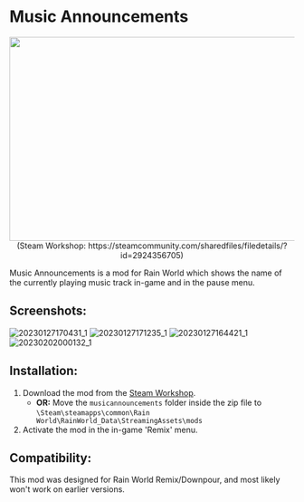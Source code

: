# Music Announcements
<p align="center">
  <img width="640" height="360" src="https://user-images.githubusercontent.com/57483089/215154126-4cc3ca23-4d65-40e0-a650-c9864064ca3e.png">
  <br/>
  (Steam Workshop: https://steamcommunity.com/sharedfiles/filedetails/?id=2924356705)
</p>
Music Announcements is a mod for Rain World which shows the name of the currently playing music track in-game and in the pause menu.

## Screenshots:
![20230127170431_1](https://user-images.githubusercontent.com/57483089/215154874-8b350089-b0f3-49f3-ac03-afa72fc74583.jpg)
![20230127171235_1](https://user-images.githubusercontent.com/57483089/215154883-dd188e38-c0d0-4461-999b-4432a1979174.jpg)
![20230127164421_1](https://user-images.githubusercontent.com/57483089/215154894-025ec59d-cba4-4b16-9833-f38c6c0dcef8.jpg)
![20230202000132_1](https://user-images.githubusercontent.com/57483089/216196853-7ea32556-7e88-4951-b246-cf7ff4df1125.jpg)

## Installation:
1. Download the mod from the [Steam Workshop](https://steamcommunity.com/sharedfiles/filedetails/?id=2924356705).
    - **OR:** Move the `musicannouncements` folder inside the zip file to `\Steam\steamapps\common\Rain World\RainWorld_Data\StreamingAssets\mods`
2. Activate the mod in the in-game 'Remix' menu.

## Compatibility:
This mod was designed for Rain World Remix/Downpour, and most likely won't work on earlier versions.
